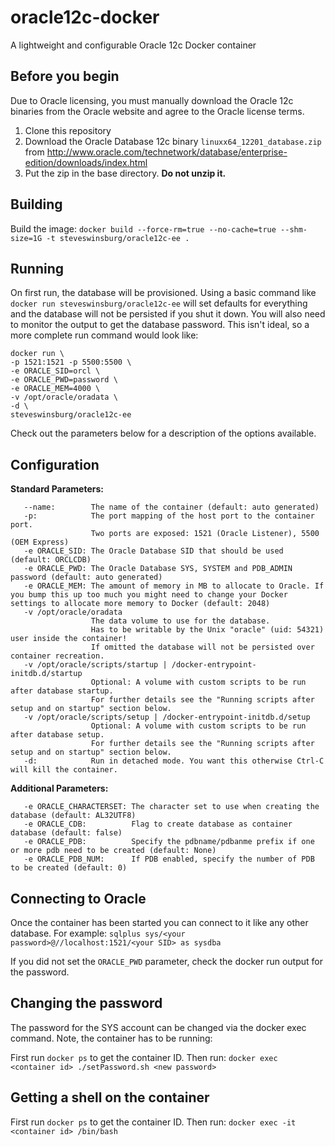# oracle12c-docker
A lightweight and configurable Oracle 12c Docker container

Before you begin
----------------
Due to Oracle licensing, you must manually download the Oracle 12c binaries from the Oracle website and agree to the Oracle license terms.

1. Clone this repository
1. Download the Oracle Database 12c binary `linuxx64_12201_database.zip` from http://www.oracle.com/technetwork/database/enterprise-edition/downloads/index.html
1. Put the zip in the base directory. **Do not unzip it.**

Building
--------
Build the image:
`docker build --force-rm=true --no-cache=true --shm-size=1G -t steveswinsburg/oracle12c-ee .`

Running
-------

On first run, the database will be provisioned. Using a basic command like `docker run steveswinsburg/oracle12c-ee` will set defaults for everything and the database will not be persisted if you shut it down. You will also need to monitor the output to get the database password. This isn't ideal, so a more complete run command would look like:

```
docker run \
-p 1521:1521 -p 5500:5500 \
-e ORACLE_SID=orcl \
-e ORACLE_PWD=password \
-e ORACLE_MEM=4000 \
-v /opt/oracle/oradata \
-d \
steveswinsburg/oracle12c-ee
```

Check out the parameters below for a description of the options available.

Configuration
-------------

**Standard Parameters:**
```
   --name:        The name of the container (default: auto generated)
   -p:            The port mapping of the host port to the container port.
                  Two ports are exposed: 1521 (Oracle Listener), 5500 (OEM Express)
   -e ORACLE_SID: The Oracle Database SID that should be used (default: ORCLCDB)
   -e ORACLE_PWD: The Oracle Database SYS, SYSTEM and PDB_ADMIN password (default: auto generated)
   -e ORACLE_MEM: The amount of memory in MB to allocate to Oracle. If you bump this up too much you might need to change your Docker settings to allocate more memory to Docker (default: 2048)
   -v /opt/oracle/oradata
                  The data volume to use for the database.
                  Has to be writable by the Unix "oracle" (uid: 54321) user inside the container!
                  If omitted the database will not be persisted over container recreation.
   -v /opt/oracle/scripts/startup | /docker-entrypoint-initdb.d/startup
                  Optional: A volume with custom scripts to be run after database startup.
                  For further details see the "Running scripts after setup and on startup" section below.
   -v /opt/oracle/scripts/setup | /docker-entrypoint-initdb.d/setup
                  Optional: A volume with custom scripts to be run after database setup.
                  For further details see the "Running scripts after setup and on startup" section below.
   -d:            Run in detached mode. You want this otherwise Ctrl-C will kill the container.
```
**Additional Parameters:**
```
   -e ORACLE_CHARACTERSET: The character set to use when creating the database (default: AL32UTF8)
   -e ORACLE_CDB:          Flag to create database as container database (default: false)
   -e ORACLE_PDB:          Specify the pdbname/pdbanme prefix if one or more pdb need to be created (default: None)
   -e ORACLE_PDB_NUM:      If PDB enabled, specify the number of PDB to be created (default: 0)

```

Connecting to Oracle
--------------------

Once the container has been started you can connect to it like any other database. For example:
`sqlplus sys/<your password>@//localhost:1521/<your SID> as sysdba`

If you did not set the `ORACLE_PWD` parameter, check the docker run output for the password.

Changing the password
---------------------

The password for the SYS account can be changed via the docker exec command. Note, the container has to be running:

First run `docker ps` to get the container ID. Then run:
`docker exec <container id> ./setPassword.sh <new password>`

Getting a shell on the container
--------------------------------
First run `docker ps` to get the container ID. Then run:
`docker exec -it <container id> /bin/bash`
